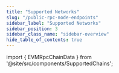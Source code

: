 ```yaml
---
title: "Supported Networks"
slug: "/public-rpc-node-endpoints"
sidebar_label: "Supported Networks"
sidebar_position: 3
sidebar_class_name: "sidebar-overview"
hide_table_of_contents: true
---
```


import { EVMRpcChainData } from '@site/src/components/SupportedChains';

<EVMRpcChainData/>

